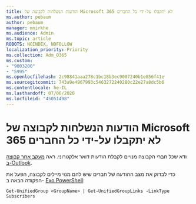 ```yaml
---
title: הודעות הנשלחות לקבוצה של Microsoft 365 לא יתקבלו על-ידי כל החברים
ms.author: pebaum
author: pebaum
manager: mnirkhe
ms.audience: Admin
ms.topic: article
ROBOTS: NOINDEX, NOFOLLOW
localization_priority: Priority
ms.collection: Adm_O365
ms.custom:
- "9003200"
- "5995"
ms.openlocfilehash: 2c98841aaa278c1bc18b3ec9007240b1e856f41e
ms.sourcegitcommit: 743a9e4967993c5463272240280c22e27a8dc5b6
ms.contentlocale: he-IL
ms.lasthandoff: 07/06/2020
ms.locfileid: "45051498"
---
```

# <a name="messages-sent-to-a-microsoft-365-group-are-not-received-by-all-members"></a>הודעות הנשלחות לקבוצה של Microsoft 365 לא יתקבלו על-ידי כל החברים

ודא שכל חברי הקבוצה מנויים לקבלת הודעות דואר אלקטרוני. ראה [מעקב אחר קבוצה ב-Outlook](https://support.microsoft.com/office/e147fc19-f548-4cd2-834f-80c6235b7c36).  

כדי לבדוק את מצב ההודעה של חברים שיש להם מנוי מיילים לקבוצה, הפעל את הפקודה הבאה ב- [Exo PowerShell](https://docs.microsoft.com/powershell/exchange/connect-to-exchange-online-powershell?view=exchange-ps):

`Get-UnifiedGroup <GroupName> | Get-UnifiedGroupLinks -LinkType Subscribers`